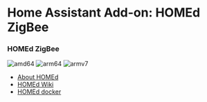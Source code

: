 # Home Assistant Add-on: HOMEd ZigBee

### HOMEd ZigBee

![amd64][amd64-shield]
![arm64][arm64-shield]
![armv7][armv7-shield]


[amd64-shield]: https://img.shields.io/badge/amd64-yes-green.svg
[arm64-shield]: https://img.shields.io/badge/amd64-yes-green.svg
[armv7-shield]: https://img.shields.io/badge/armv7-yes-green.svg

* [About HOMEd](https://wiki.homed.dev/page/ZigBee)
* [HOMEd Wiki](https://wiki.homed.dev/page/HOMEd)
* [HOMEd docker](https://wiki.homed.dev/page/ZigBee/Installation/Docker)

